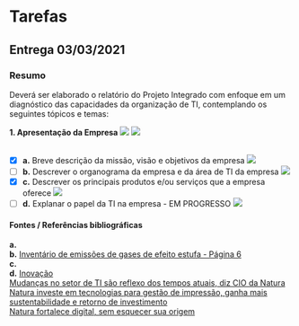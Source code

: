 # Tarefas


## Entrega 03/03/2021

### Resumo

Deverá ser elaborado o relatório do Projeto Integrado com enfoque em um diagnóstico das capacidades da organização de TI, contemplando os seguintes tópicos e temas:

<b>1. Apresentação da Empresa</b> <img src="https://img.shields.io/badge/Respons%C3%A1vel-Steffany-brightgreen"> <img src="https://img.shields.io/badge/Arquivo-Word-blue"> <br /><br />
- [x] <b>a.</b> Breve descrição da missão, visão e objetivos da empresa <img src="https://img.shields.io/badge/Respons%C3%A1vel-Steffany-brightgreen"> <br />
- [ ] <b>b.</b> Descrever o organograma da empresa e da área de TI da empresa <img src="https://img.shields.io/badge/Respons%C3%A1vel-TODOS-critical"> <br />
- [x] <b>c.</b> Descrever os principais produtos e/ou serviços que a empresa oferece <img src="https://img.shields.io/badge/Respons%C3%A1vel-Michaelly-orange"> <br />
- [ ] <b>d.</b> Explanar o papel da TI na empresa - EM PROGRESSO <img src="https://img.shields.io/badge/Respons%C3%A1vel-Bruno-blueviolet">

#### Fontes / Referências bibliográficas

<b>a.</b> <br />
<b>b.</b> <a href="https://rpe-gvces.s3.amazonaws.com/tmp/cache/pdf/a2e280dd/natura-cosmeticos.pdf">Inventário de emissões de gases de efeito estufa - Página 6</a> <br /> 
<b>c.</b> <br />
<b>d.</b> <a href="https://www.natura.com.br/inovacao">Inovação</a> <br />
          <a href="https://computerworld.com.br/acervo/mudancas-no-setor-de-ti-sao-reflexo-dos-tempos-atuais-diz-cio-da-natura/">Mudanças no setor de TI são reflexo dos tempos atuais, diz CIO da Natura
</a> <br />
          <a href="https://www.ndd.com.br/blog/nddprint/natura-investe-em-tecnologias-para-gestao-de-impressao-ganha-mais-sustentabilidade-e-retorno-de-investimento/">Natura investe em tecnologias para gestão de impressão, ganha mais sustentabilidade e retorno de investimento</a> <br />
          <a href="https://itforum.com.br/noticias/natura-fortalece-digital-sem-esquecer-sua-origem/">Natura fortalece digital, sem esquecer sua origem</a> <br />
